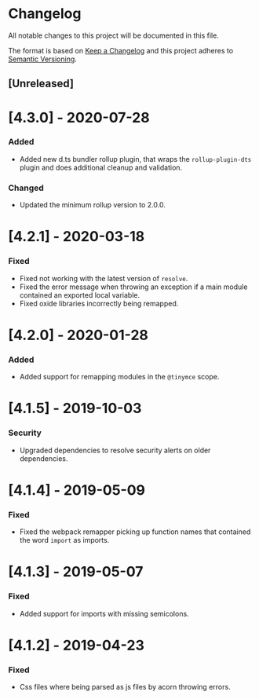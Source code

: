 # Changelog
All notable changes to this project will be documented in this file.

The format is based on [Keep a Changelog](http://keepachangelog.com/en/1.0.0/)
and this project adheres to [Semantic Versioning](http://semver.org/spec/v2.0.0.html).

## [Unreleased]

# [4.3.0] - 2020-07-28

### Added
- Added new d.ts bundler rollup plugin, that wraps the `rollup-plugin-dts` plugin and does additional cleanup and validation.

### Changed
- Updated the minimum rollup version to 2.0.0.

# [4.2.1] - 2020-03-18

### Fixed
- Fixed not working with the latest version of `resolve`.
- Fixed the error message when throwing an exception if a main module contained an exported local variable.
- Fixed oxide libraries incorrectly being remapped.

# [4.2.0] - 2020-01-28

### Added
- Added support for remapping modules in the `@tinymce` scope.

# [4.1.5] - 2019-10-03

### Security
- Upgraded dependencies to resolve security alerts on older dependencies.

# [4.1.4] - 2019-05-09

### Fixed
- Fixed the webpack remapper picking up function names that contained the word `import` as imports.

# [4.1.3] - 2019-05-07

### Fixed
- Added support for imports with missing semicolons.

# [4.1.2] - 2019-04-23

### Fixed
- Css files where being parsed as js files by acorn throwing errors.
